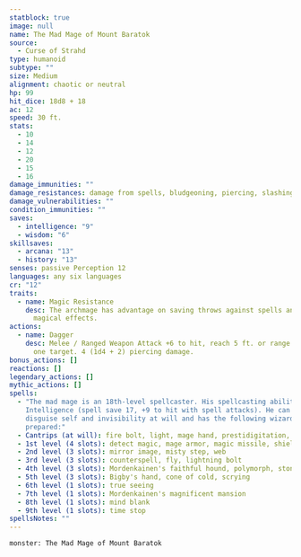 ```yaml
---
statblock: true
image: null
name: The Mad Mage of Mount Baratok
source:
  - Curse of Strahd
type: humanoid
subtype: ""
size: Medium
alignment: chaotic or neutral
hp: 99
hit_dice: 18d8 + 18
ac: 12
speed: 30 ft.
stats:
  - 10
  - 14
  - 12
  - 20
  - 15
  - 16
damage_immunities: ""
damage_resistances: damage from spells, bludgeoning, piercing, slashing (from stoneskin)
damage_vulnerabilities: ""
condition_immunities: ""
saves:
  - intelligence: "9"
  - wisdom: "6"
skillsaves:
  - arcana: "13"
  - history: "13"
senses: passive Perception 12
languages: any six languages
cr: "12"
traits:
  - name: Magic Resistance
    desc: The archmage has advantage on saving throws against spells and other
      magical effects.
actions:
  - name: Dagger
    desc: Melee / Ranged Weapon Attack +6 to hit, reach 5 ft. or range 20/60 ft.,
      one target. 4 (1d4 + 2) piercing damage.
bonus_actions: []
reactions: []
legendary_actions: []
mythic_actions: []
spells:
  - "The mad mage is an 18th-level spellcaster. His spellcasting ability is
    Intelligence (spell save 17, +9 to hit with spell attacks). He can cast
    disguise self and invisibility at will and has the following wizard spells
    prepared:"
  - Cantrips (at will): fire bolt, light, mage hand, prestidigitation, shocking grasp
  - 1st level (4 slots): detect magic, mage armor, magic missile, shield
  - 2nd level (3 slots): mirror image, misty step, web
  - 3rd level (3 slots): counterspell, fly, lightning bolt
  - 4th level (3 slots): Mordenkainen's faithful hound, polymorph, stoneskin
  - 5th level (3 slots): Bigby's hand, cone of cold, scrying
  - 6th level (1 slots): true seeing
  - 7th level (1 slots): Mordenkainen's magnificent mansion
  - 8th level (1 slots): mind blank
  - 9th level (1 slots): time stop
spellsNotes: ""
---
```


```statblock
monster: The Mad Mage of Mount Baratok
```